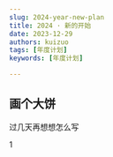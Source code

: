 ```yaml
---
slug: 2024-year-new-plan
title: 2024 · 新的开始
date: 2023-12-29
authors: kuizuo
tags: [年度计划]
keywords: [年度计划]

---
```




## 画个大饼



过几天再想想怎么写

  1